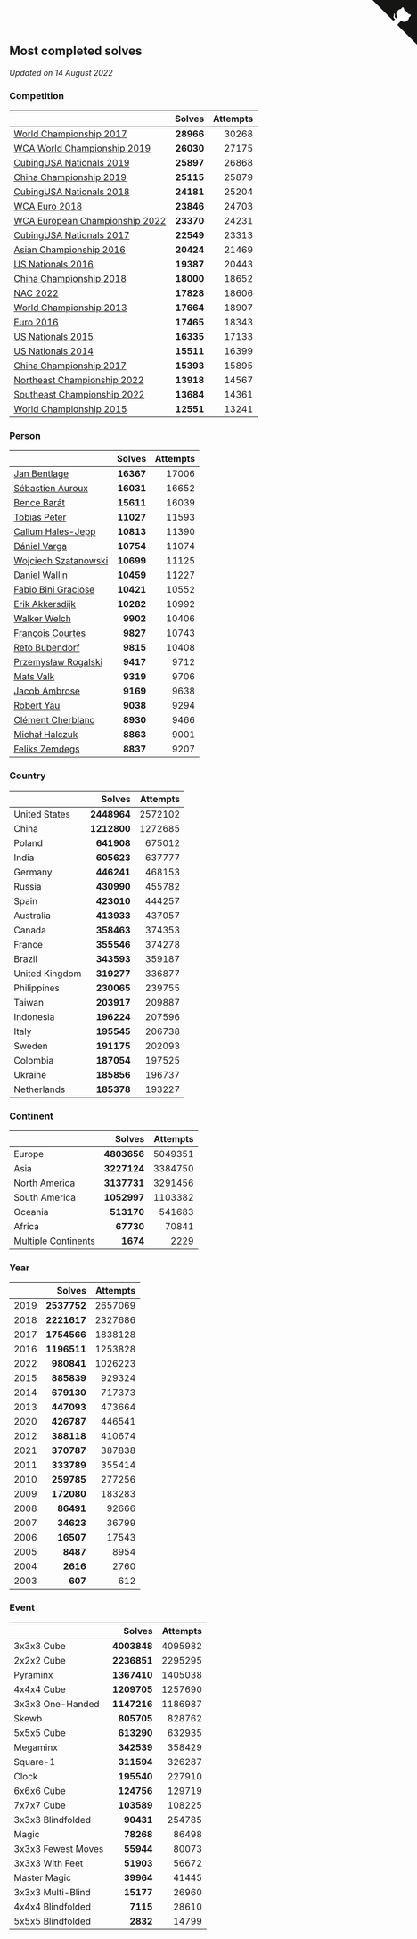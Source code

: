 ## Most completed solves

*Updated on 14 August 2022*


### Competition

|  | Solves | Attempts |
| :--- | ---: | ---: |
| [World Championship 2017](https://www.worldcubeassociation.org/competitions/WC2017) | **28966** | 30268 |
| [WCA World Championship 2019](https://www.worldcubeassociation.org/competitions/WC2019) | **26030** | 27175 |
| [CubingUSA Nationals 2019](https://www.worldcubeassociation.org/competitions/CubingUSANationals2019) | **25897** | 26868 |
| [China Championship 2019](https://www.worldcubeassociation.org/competitions/ChinaChampionship2019) | **25115** | 25879 |
| [CubingUSA Nationals 2018](https://www.worldcubeassociation.org/competitions/CubingUSANationals2018) | **24181** | 25204 |
| [WCA Euro 2018](https://www.worldcubeassociation.org/competitions/Euro2018) | **23846** | 24703 |
| [WCA European Championship 2022](https://www.worldcubeassociation.org/competitions/Euro2022) | **23370** | 24231 |
| [CubingUSA Nationals 2017](https://www.worldcubeassociation.org/competitions/CubingUSANationals2017) | **22549** | 23313 |
| [Asian Championship 2016](https://www.worldcubeassociation.org/competitions/AsianChampionship2016) | **20424** | 21469 |
| [US Nationals 2016](https://www.worldcubeassociation.org/competitions/USNationals2016) | **19387** | 20443 |
| [China Championship 2018](https://www.worldcubeassociation.org/competitions/ChinaChampionship2018) | **18000** | 18652 |
| [NAC 2022](https://www.worldcubeassociation.org/competitions/NAC2022) | **17828** | 18606 |
| [World Championship 2013](https://www.worldcubeassociation.org/competitions/WC2013) | **17664** | 18907 |
| [Euro 2016](https://www.worldcubeassociation.org/competitions/Euro2016) | **17465** | 18343 |
| [US Nationals 2015](https://www.worldcubeassociation.org/competitions/USNationals2015) | **16335** | 17133 |
| [US Nationals 2014](https://www.worldcubeassociation.org/competitions/USNationals2014) | **15511** | 16399 |
| [China Championship 2017](https://www.worldcubeassociation.org/competitions/ChinaChampionship2017) | **15393** | 15895 |
| [Northeast Championship 2022](https://www.worldcubeassociation.org/competitions/NortheastChampionship2022) | **13918** | 14567 |
| [Southeast Championship 2022](https://www.worldcubeassociation.org/competitions/SoutheastChampionship2022) | **13684** | 14361 |
| [World Championship 2015](https://www.worldcubeassociation.org/competitions/WC2015) | **12551** | 13241 |

### Person

|  | Solves | Attempts |
| :--- | ---: | ---: |
| [Jan Bentlage](https://www.worldcubeassociation.org/persons/2010BENT01) | **16367** | 17006 |
| [Sébastien Auroux](https://www.worldcubeassociation.org/persons/2008AURO01) | **16031** | 16652 |
| [Bence Barát](https://www.worldcubeassociation.org/persons/2008BARA01) | **15611** | 16039 |
| [Tobias Peter](https://www.worldcubeassociation.org/persons/2014PETE03) | **11027** | 11593 |
| [Callum Hales-Jepp](https://www.worldcubeassociation.org/persons/2012HALE01) | **10813** | 11390 |
| [Dániel Varga](https://www.worldcubeassociation.org/persons/2008VARG01) | **10754** | 11074 |
| [Wojciech Szatanowski](https://www.worldcubeassociation.org/persons/2011SZAT01) | **10699** | 11125 |
| [Daniel Wallin](https://www.worldcubeassociation.org/persons/2013WALL03) | **10459** | 11227 |
| [Fabio Bini Graciose](https://www.worldcubeassociation.org/persons/2010GRAC02) | **10421** | 10552 |
| [Erik Akkersdijk](https://www.worldcubeassociation.org/persons/2005AKKE01) | **10282** | 10992 |
| [Walker Welch](https://www.worldcubeassociation.org/persons/2011WELC01) | **9902** | 10406 |
| [François Courtès](https://www.worldcubeassociation.org/persons/2008COUR01) | **9827** | 10743 |
| [Reto Bubendorf](https://www.worldcubeassociation.org/persons/2012BUBE01) | **9815** | 10408 |
| [Przemysław Rogalski](https://www.worldcubeassociation.org/persons/2013ROGA02) | **9417** | 9712 |
| [Mats Valk](https://www.worldcubeassociation.org/persons/2007VALK01) | **9319** | 9706 |
| [Jacob Ambrose](https://www.worldcubeassociation.org/persons/2010AMBR01) | **9169** | 9638 |
| [Robert Yau](https://www.worldcubeassociation.org/persons/2009YAUR01) | **9038** | 9294 |
| [Clément Cherblanc](https://www.worldcubeassociation.org/persons/2014CHER05) | **8930** | 9466 |
| [Michał Halczuk](https://www.worldcubeassociation.org/persons/2006HALC01) | **8863** | 9001 |
| [Feliks Zemdegs](https://www.worldcubeassociation.org/persons/2009ZEMD01) | **8837** | 9207 |

### Country

|  | Solves | Attempts |
| :--- | ---: | ---: |
| United States | **2448964** | 2572102 |
| China | **1212800** | 1272685 |
| Poland | **641908** | 675012 |
| India | **605623** | 637777 |
| Germany | **446241** | 468153 |
| Russia | **430990** | 455782 |
| Spain | **423010** | 444257 |
| Australia | **413933** | 437057 |
| Canada | **358463** | 374353 |
| France | **355546** | 374278 |
| Brazil | **343593** | 359187 |
| United Kingdom | **319277** | 336877 |
| Philippines | **230065** | 239755 |
| Taiwan | **203917** | 209887 |
| Indonesia | **196224** | 207596 |
| Italy | **195545** | 206738 |
| Sweden | **191175** | 202093 |
| Colombia | **187054** | 197525 |
| Ukraine | **185856** | 196737 |
| Netherlands | **185378** | 193227 |

### Continent

|  | Solves | Attempts |
| :--- | ---: | ---: |
| Europe | **4803656** | 5049351 |
| Asia | **3227124** | 3384750 |
| North America | **3137731** | 3291456 |
| South America | **1052997** | 1103382 |
| Oceania | **513170** | 541683 |
| Africa | **67730** | 70841 |
| Multiple Continents | **1674** | 2229 |

### Year

|  | Solves | Attempts |
| :--- | ---: | ---: |
| 2019 | **2537752** | 2657069 |
| 2018 | **2221617** | 2327686 |
| 2017 | **1754566** | 1838128 |
| 2016 | **1196511** | 1253828 |
| 2022 | **980841** | 1026223 |
| 2015 | **885839** | 929324 |
| 2014 | **679130** | 717373 |
| 2013 | **447093** | 473664 |
| 2020 | **426787** | 446541 |
| 2012 | **388118** | 410674 |
| 2021 | **370787** | 387838 |
| 2011 | **333789** | 355414 |
| 2010 | **259785** | 277256 |
| 2009 | **172080** | 183283 |
| 2008 | **86491** | 92666 |
| 2007 | **34623** | 36799 |
| 2006 | **16507** | 17543 |
| 2005 | **8487** | 8954 |
| 2004 | **2616** | 2760 |
| 2003 | **607** | 612 |

### Event

|  | Solves | Attempts |
| :--- | ---: | ---: |
| 3x3x3 Cube | **4003848** | 4095982 |
| 2x2x2 Cube | **2236851** | 2295295 |
| Pyraminx | **1367410** | 1405038 |
| 4x4x4 Cube | **1209705** | 1257690 |
| 3x3x3 One-Handed | **1147216** | 1186987 |
| Skewb | **805705** | 828762 |
| 5x5x5 Cube | **613290** | 632935 |
| Megaminx | **342539** | 358429 |
| Square-1 | **311594** | 326287 |
| Clock | **195540** | 227910 |
| 6x6x6 Cube | **124756** | 129719 |
| 7x7x7 Cube | **103589** | 108225 |
| 3x3x3 Blindfolded | **90431** | 254785 |
| Magic | **78268** | 86498 |
| 3x3x3 Fewest Moves | **55944** | 80073 |
| 3x3x3 With Feet | **51903** | 56672 |
| Master Magic | **39964** | 41445 |
| 3x3x3 Multi-Blind | **15177** | 26960 |
| 4x4x4 Blindfolded | **7115** | 28610 |
| 5x5x5 Blindfolded | **2832** | 14799 |


<a href="https://github.com/JustinTimeCuber/wca_statistics" class="github-corner" aria-label="View source on Github"><svg width="80" height="80" viewBox="0 0 250 250" style="fill:#151513; color:#fff; position: absolute; top: 0; border: 0; right: 0;" aria-hidden="true"><path d="M0,0 L115,115 L130,115 L142,142 L250,250 L250,0 Z"></path><path d="M128.3,109.0 C113.8,99.7 119.0,89.6 119.0,89.6 C122.0,82.7 120.5,78.6 120.5,78.6 C119.2,72.0 123.4,76.3 123.4,76.3 C127.3,80.9 125.5,87.3 125.5,87.3 C122.9,97.6 130.6,101.9 134.4,103.2" fill="currentColor" style="transform-origin: 130px 106px;" class="octo-arm"></path><path d="M115.0,115.0 C114.9,115.1 118.7,116.5 119.8,115.4 L133.7,101.6 C136.9,99.2 139.9,98.4 142.2,98.6 C133.8,88.0 127.5,74.4 143.8,58.0 C148.5,53.4 154.0,51.2 159.7,51.0 C160.3,49.4 163.2,43.6 171.4,40.1 C171.4,40.1 176.1,42.5 178.8,56.2 C183.1,58.6 187.2,61.8 190.9,65.4 C194.5,69.0 197.7,73.2 200.1,77.6 C213.8,80.2 216.3,84.9 216.3,84.9 C212.7,93.1 206.9,96.0 205.4,96.6 C205.1,102.4 203.0,107.8 198.3,112.5 C181.9,128.9 168.3,122.5 157.7,114.1 C157.9,116.9 156.7,120.9 152.7,124.9 L141.0,136.5 C139.8,137.7 141.6,141.9 141.8,141.8 Z" fill="currentColor" class="octo-body"></path></svg></a><style>.github-corner:hover .octo-arm{animation:octocat-wave 560ms ease-in-out}@keyframes octocat-wave{0%,100%{transform:rotate(0)}20%,60%{transform:rotate(-25deg)}40%,80%{transform:rotate(10deg)}}@media (max-width:500px){.github-corner:hover .octo-arm{animation:none}.github-corner .octo-arm{animation:octocat-wave 560ms ease-in-out}}</style>
